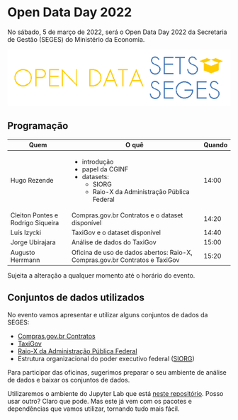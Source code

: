 # Open Data Day 2022

No sábado, 5 de março de 2022, será o Open Data Day 2022 da Secretaria
de Gestão (SEGES) do Ministério da Economia.

![OPEN DATASETS SEGES](public/assets/images/open-datasets-seges.png)

## Programação

| Quem | O quê | Quando |
|---|---|---|
| Hugo Rezende | <ul><li>introdução</li><li>papel da CGINF</li><li>datasets: <ul><li>SIORG</li><li>Raio-X da Administração Pública Federal</li></ul></ul> | 14:00 |
| Cleiton Pontes e Rodrigo Siqueira | Compras.gov.br Contratos e o dataset disponível | 14:20 |
| Luís Izycki | TaxiGov e o dataset disponível | 14:40 |
| Jorge Ubirajara | Análise de dados do TaxiGov | 15:00 |
| Augusto Herrmann | Oficina de uso de dados abertos: Raio-X, Compras.gov.br Contratos e TaxiGov | 15:20 |

Sujeita a alteração a qualquer momento até o horário do evento.

## Conjuntos de dados utilizados

No evento vamos apresentar e utilizar alguns conjuntos de dados da SEGES:

* [Compras.gov.br Contratos](https://dados.gov.br/dataset/comprasnet-contratos)
* [TaxiGov](https://dados.gov.br/dataset/corridas-do-taxigov)
* [Raio-X da Administração Pública Federal](https://dados.gov.br/dataset/raio-x-da-administracao-publica-federal)
* Estrutura organizacional do poder executivo federal
([SIORG](https://dados.gov.br/dataset/siorg))

Para participar das oficinas, sugerimos preparar o seu ambiente de
análise de dados e baixar os conjuntos de dados.

Utilizaremos o ambiente do Jupyter Lab que está
[neste repositório](https://github.com/augusto-herrmann/docker-jupyter-extensible).
Posso usar outro? Claro que pode. Mas este já vem com os pacotes e
dependências que vamos utilizar, tornando tudo mais fácil.
